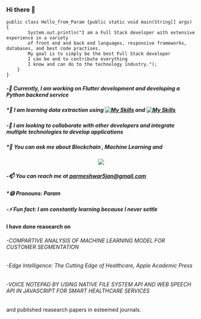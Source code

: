 ### Hi there 👋

```
public class Hello_from_Param {public static void main(String[] args) { 
        System.out.println("I am a Full Stack developer with extensive experience in a variety 
        of front end and back end languages, responsive frameworks, databases, and best code practises.
        My goal is to simply be the best Full Stack developer 
        I can be and to contribute everything 
        I know and can do to the technology industry.");
    }
}
```

##### -🔭 Currently, I am working on Flutter development and developing a Python backend service
##### *🌱 I am learning data extraction using [![My Skills](https://skillicons.dev/icons?i=py)](https://skillicons.dev) and [![My Skills](https://skillicons.dev/icons?i=nextjs)](https://skillicons.dev)
##### -👯 I am looking to collaborate with other developers and integrate multiple technologies to develop applications
##### *💬 You can ask me about _Blockchain_ , _Machine_ _Learning_ and 
<p align="center">
  <a href="https://skillicons.dev">
    <img src="https://skillicons.dev/icons?i=js,nodejs,react,cpp,c,java,py,ts,flask,express,mysql,mongodb,flutter,dart,firebase,php,html,css,bootstrap,vscode,docker,postman" />
  </a>
</p>

##### -📫 You can reach me at parmeshwar5jan@gmail.com
##### *😄 Pronouns: Param
##### -⚡ Fun fact: I am constantly learning because I never settle




#### I have done reasearch on 
######   -COMPARTIVE ANALYSIS OF MACHINE LEARNING MODEL FOR CUSTOMER SEGMENTATION
######   -Edge Intelligence: The Cutting Edge of Healthcare, Apple Academic Press
######   -VOICE NOTEPAD BY USING NATIVE FILE SYSTEM API AND WEB SPEECH API IN JAVASCRIPT FOR SMART HEALTHCARE SERVICES
and published reasearch papers in esteemed journals.
